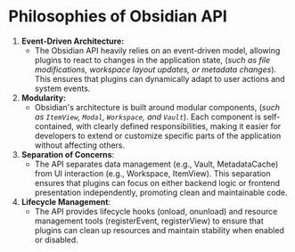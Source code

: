 # Philosophies of Obsidian API
1. **Event-Driven Architecture:**
   - The Obsidian API heavily relies on an event-driven model, allowing plugins to react to changes in the application state, (*such as file modifications, workspace layout updates, or metadata changes*). This ensures that plugins can dynamically adapt to user actions and system events.
2. **Modularity:**
   - Obsidian's architecture is built around modular components, (*such as `ItemView`, `Modal`, `Workspace`, and `Vault`*). Each component is self-contained, with clearly defined responsibilities, making it easier for developers to extend or customize specific parts of the application without affecting others.
3. **Separation of Concerns**:
   - The API separates data management (e.g., Vault, MetadataCache) from UI interaction (e.g., Workspace, ItemView). This separation ensures that plugins can focus on either backend logic or frontend presentation independently, promoting clean and maintainable code.
4. **Lifecycle Management**:
   - The API provides lifecycle hooks (onload, onunload) and resource management tools (registerEvent, registerView) to ensure that plugins can clean up resources and maintain stability when enabled or disabled.
